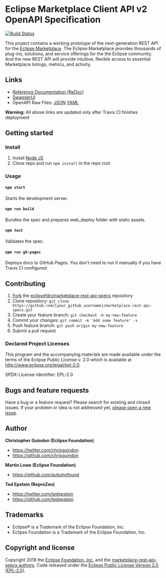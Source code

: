 # Eclipse Marketplace Client API v2 OpenAPI Specification
[![Build Status](https://travis-ci.org/EclipseFdn/marketplace-rest-api-specs.svg?branch=master)](https://travis-ci.org/EclipseFdn/marketplace-rest-api-specs)

This project contains a working prototype of the next-generation REST API for the [Eclipse Marketplace](https://marketplace.eclipse.org). The Eclipse Marketplace provides thousands of plug-ins, solutions, and service offerings for the the Eclipse community. And the new REST API will provide intuitive, flexible access to essential Marketplace listings, metrics, and activity.

## Links

- [Reference Documentation (ReDoc)](https://eclipsefdn.github.io/marketplace-rest-api-specs/)
- [SwaggerUI](https://eclipsefdn.github.io/marketplace-rest-api-specs/swagger-ui/)
- OpenAPI Raw Files: [JSON](https://eclipsefdn.github.io/marketplace-rest-api-specs/openapi.json) [YAML](https://eclipsefdn.github.io/marketplace-rest-api-specs/openapi.yaml)

**Warning:** All above links are updated only after Travis CI finishes deployment

## Getting started
### Install

1. Install [Node JS](https://nodejs.org/)
2. Clone repo and run `npm install` in the repo root

### Usage

#### `npm start`
Starts the development server.

#### `npm run build`
Bundles the spec and prepares web_deploy folder with static assets.

#### `npm test`
Validates the spec.

#### `npm run gh-pages`
Deploys docs to GitHub Pages. You don't need to run it manually if you have Travis CI configured.

## Contributing

1. [Fork](https://help.github.com/articles/fork-a-repo/) the [eclipsefdn/marketplace-rest-api-specs](https://github.com/eclipsefdn/marketplace-rest-api-specs) repository
2. Clone repository: `git clone https://github.com/[your_github_username]/marketplace-rest-api-specs.git`
3. Create your feature branch: `git checkout -b my-new-feature`
4. Commit your changes: `git commit -m 'Add some feature' -s`
5. Push feature branch: `git push origin my-new-feature`
6. Submit a pull request

### Declared Project Licenses

This program and the accompanying materials are made available under the terms
of the Eclipse Public License v. 2.0 which is available at
http://www.eclipse.org/legal/epl-2.0.

SPDX-License-Identifier: EPL-2.0

## Bugs and feature requests

Have a bug or a feature request? Please search for existing and closed issues. If your problem or idea is not addressed yet, [please open a new issue](https://github.com/eclipsefdn/marketplace-rest-api-specs/issues/new).

## Author

**Christopher Guindon (Eclipse Foundation)**

- <https://twitter.com/chrisguindon>
- <https://github.com/chrisguindon>

**Martin Lowe (Eclipse Foundation)**

- <https://github.com/autumnfound>

**Ted Epstein (RepreZen)**

- <https://twitter.com/tedepstein>
- <https://github.com/tedepstein>

## Trademarks

* Eclipse® is a Trademark of the Eclipse Foundation, Inc.
* Eclipse Foundation is a Trademark of the Eclipse Foundation, Inc.

## Copyright and license

Copyright 2018 the [Eclipse Foundation, Inc.](https://www.eclipse.org) and the [marketplace-rest-api-specs authors](https://github.com/eclipsefdn/marketplace-rest-api-specs/graphs/contributors). Code released under the [Eclipse Public License Version 2.0 (EPL-2.0)](https://github.com/eclipsefdn/marketplace-rest-api-specs/blob/src/LICENSE).